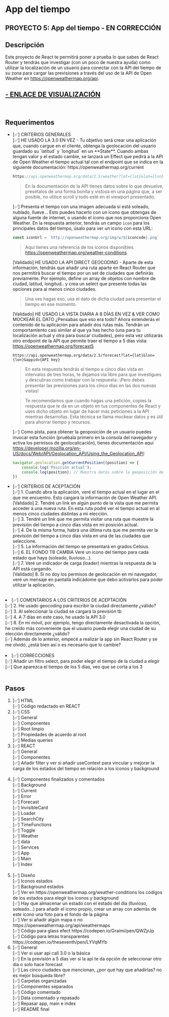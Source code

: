 # App del tiempo

## PROYECTO 5: App del tiempo - EN CORRECCIÓN
## Descripción
Este proyecto de React te permitirá poner a prueba lo que sabes de React Router y tendrás que investigar (con un poco de nuestra ayuda) como utilizar la localización de un usuario para conectar con la API del tiempo de su zona para cargar las previsiones a través del uso de la API de Open Weather en https://openweathermap.org/api.
## <a href="https://app-tiempo.netlify.app/">- ENLACE DE VISUALIZACIÓN </a>

<br>

## Requerimentos
<ul>
<li> [✅] CRITERIOS GENERALES</li>
[✅] HE USADO LA 3.0 EN VEZ - Tu objetivo será crear una aplicación que, cuando cargue en el cliente, obtenga la geolocación del usuario guardado su `latitud` y `longitud` en un **State**. Cuando ambas tengan valor y el estado cambie, se lanzará un Effect que pedirá a la API de Open Weather el tiempo actual tal con el endpoint que se indica en la siguiente documentación: https://openweathermap.org/current

```jsx
https://api.openweathermap.org/data/2.5/weather?lat={lat}&lon={lon}&appid={API key}
```

> En la documentación de la API tienes datos sobre lo que devuelve, presétalos de una forma bonita y vistosa en una página que, a ser posible, no utilice scroll y todo esté en el viewport presentado.

[✅] Presenta el tiempo con una imagen adecuada si está soleado, nublado, llueve… Esto puedes hacerlo con un icono que obtengas de alguna fuente de internet, o usando el icono que nos proporciona Open Weather. En la respuesta anterior, tendrás un campo `icon` para los principales datos del tiempo, úsalo para ver un icono con esta URL:

```jsx
const iconUrl = `http://openweathermap.org/img/w/${iconcode}.png`
```

> Aquí tienes una referencia de los iconos disponibles https://openweathermap.org/weather-conditions <br>

[Validado] HE USADO LA API DIRECT GEOCODING - Aparte de esta información, tendrás que añadir una ruta aparte en React Router que nos permitirá buscar el tiempo por un set de ciudades que definirás previamente. Por ejemplo, define un array de objetos con nombre de ciudad, latitud, longitud.. y crea un select que presente todas las opciones para al menos cinco ciudades.

> Una ves hagas eso, usa el dato de dicha ciudad para presentar el tiempo en ese momento. <br>

[Validado] HE USADO LA VISTA DIARIA A 8 DÍAS EN VEZ & VER COMO MOCKEAR EL DATO ¿Pensabas que eso era todo? Ahora extenderás el contenido de tu aplicación para añadir dos rutas más. Tendrán un comportamiento casi similar al que ya has hecho (una para tu localización actual y otra para buscar ciudades), pero esta vez utilizarás otro endpoint de la API que permite traer el tiempo a 5 días vista: https://openweathermap.org/forecast5

```
https://api.openweathermap.org/data/2.5/forecast?lat={lat}&lon={lon}&appid={API key}
```

> En esta respuesta tendrás el tiempo a cinco días vista en intervalos de tres horas, te dejamos via libre para que investigues y descubras como trabajar con la respuesta💡¡Pero debes presentar las previsiones para los cinco días en las dos nuevas vistas!

> Te recomendamos que cuando hagas una petición, copies la respuesta que te da en un objeto en tus componentes de React y uses dicho objeto en lugar de hacer más peticiones a la API mientras desarrollas. Esta técnica se llama mockear datos y es útil para ahorrar tiempo y recursos.

[✅] Como pista, para obtener la geoposición de un usuario puedes invocar esta función (pruébala primero en la consola del navegador y activa los permisos de geolocalicación), tienes documentación aquí https://developer.mozilla.org/en-US/docs/Web/API/Geolocation_API/Using_the_Geolocation_API:

```jsx
navigator.geolocation.getCurrentPosition((position) => {
    console.log('Posición actual');
    console.log(position); // Muestra datos sobre la geoposición del usuario
})
```


<li> [✅] CRITERIOS DE ACEPTACIÓN </li>
[✅] 1. Cuando abra la aplicación, veré el tiempo actual en el lugar en el que me encuentro. Esto cargará la información de Open Weather API. <br>
[Validado] 2. Tendré un link en algún punto de la vista que me permita acceder a una nueva ruta. En esta ruta podré ver el tiempo actual en al menos cinco ciudades distintas a mi elección. <br>
[✅] 3. Tendré un link que me permita visitar una ruta que muestre la previsión del tiempo a cinco días vista en mi posición actual. <br>
[✅] 4. De la misma forma, habrá una última ruta que me permita ver la previsión del tiempo a cinco días vista en una de las ciudades que seleccione. <br>
[✅] 5. La información del tiempo se presentará en grados Celsius. <br>
[✅] 6. EL FONDO TB CAMBIA Veré un icono del tiempo para cada estado que haya (soleado, lluvioso…). <br>
[✅] 7. Veré un indicador de carga (loader) mientras la respuesta de la API está cargando. <br>
[Validado] 8. Si no doy los permisos de geolocación en mi navegador, veré un mensaje en pantalla indicádome que debo activarlos para poder utilizar la aplicación. <br>
</ul>
<br>

<li> [✅] COMENTARIOS A LOS CRITERIOS DE ACEPTACIÓN </li>
[✅] 2. He usado geocoding para escribir la ciudad directamente ¿válido? <br>
[✅] 3. Al seleccionar la ciudad se cargará la previsión tb <br>
[✅] 4. A 7 días en este caso, he usado la API 3.0 <br>
[✅] 8. En mi móvil, por ejemplo, tengo directamente desactivada la opción, he creído más conveniente que el usuario pueda elegir una ciudad de su elección directamente ¿válido? <br>
[✅] Además de lo anterior, empecé a realizar la app sin React Router y se me olvidó, ¿está bien así o es necesario que lo cambie? <br>
<br>

<li> [✅] CORRECCIONES </li>
[✅] Añadir un filtro select, para poder elegir el tiempo de la ciudad a elegir <br>
[✅] Que aparezca el tiempo de los 5 días, veo que se corta a los 3 <br>
<br>


## Pasos
<ol>
<li> [✅] HTML </li>
[✅] Código redactado en REACT <br>

<li> [✅] CSS </li>
[✅] General <br>
[✅] Componentes <br>
[✅] Root limpio <br>
[✅] Propiedades de acuerdo al root <br>
[✅] Medias queries <br>

<li> [✅] REACT </li>
[✅] General <br>
[✅] Componentes <br>
[✅] Añadir filter y ver si añadir useContext para vincular y mejorar la carga de los estados del tiempo en relación a los iconos y background<br>
<br>

<li> [✅] Componentes finalizados y comentados </li>
[✅] Background <br>
[✅] Current <br>
[✅] Error <br>
[✅] Forecast <br>
[✅] InvisibleCard <br>
[✅] Loader <br>
[✅] SearchCity <br>
[✅] TimeFunctions <br>
[✅] Toggle <br>
[✅] Weather <br>
[✅] data <br>
[✅] Services <br>
[✅] App <br>
[✅] Main <br>
[✅] Index <br>
<br>

<li> [✅] Diseño </li>
[✅] Iconos estados <br>
[✅] Background estados <br>
[✅] Ver en https://openweathermap.org/weather-conditions los códigos de los estados para elegir los iconos y background <br>
[✅] Hay que almacenar un estado con el estado del día (lluvioso, soleado…) para añadir el icono propio, crear un array con además de este icono una foto para el fondo de la página <br>
[✅] Ver si añadir algún mapa o no https://openweathermap.org/api/weathermaps <br>
[✅] Código para glass efect https://codepen.io/Graimi/pen/QWZjrJp <br>
[✅] Código para letras transparentes https://codepen.io/theseventh/pen/LYVqMYb <br>

<li> [✅] General </li>
[✅] Ver si usar api call 3.0 o la básica <br>
[✅] En la previsión a 5 días ver si la api te da opción de seleccionar otro día o solo hace forecast <br>
[✅] Las cinco ciudades que mencionan, ¿por qué hay que añadirlas? no es mejor búsqueda libre? <br>
[✅] Carpetas organizadas <br>
[✅] Componentes separados <br>
[✅] Código comentado <br>
[✅] Data comentado y repasado <br>
[✅] Repasar app, main e index <br>
[✅] README final <br>
</ol>